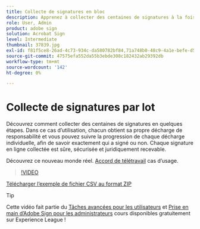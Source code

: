 ```yaml
---
title: Collecte de signatures en bloc
description: Apprenez à collecter des centaines de signatures à la fois pour n’importe quel document en quelques étapes
role: User, Admin
product: adobe sign
solution: Acrobat Sign
level: Intermediate
thumbnail: 37839.jpg
exl-id: f81f5ce8-26ad-4c73-934c-da580782bf84,71a748b0-48c9-4a1e-befe-d5f311d6c05e
source-git-commit: 47575efa552da55b3ebde308c182432ab29392db
workflow-type: tm+mt
source-wordcount: '142'
ht-degree: 0%

---
```


# Collecte de signatures par lot

Découvrez comment collecter des centaines de signatures en quelques étapes. Dans ce cas d’utilisation, chacun obtient sa propre décharge de responsabilité et vous pouvez suivre la progression de chaque décharge individuelle, afin de savoir exactement qui a signé ou non. Chaque signature en ligne collectée est sûre, sécurisée et juridiquement recevable.

Découvrez ce nouveau monde réel. [Accord de télétravail](https://experienceleague.adobe.com/docs/document-cloud-learn/sign-learning-hub/expand/recipes/gov/usecasegovtelework.html?lang=en) cas d’usage.

>[!VIDEO](https://video.tv.adobe.com/v/37839?hidetitle=true)

[Télécharger l’exemple de fichier CSV au format ZIP](../assets/megasign_merge_sample.zip)

>[!TIP]
>
>Cette vidéo fait partie du [Tâches avancées pour les utilisateurs](https://experienceleague.adobe.com/?recommended=Sign-U-1-2020.3) et [Prise en main d’Adobe Sign pour les administrateurs](https://experienceleague.adobe.com/?recommended=Sign-A-1-2020.2) cours disponibles gratuitement sur Experience League !
